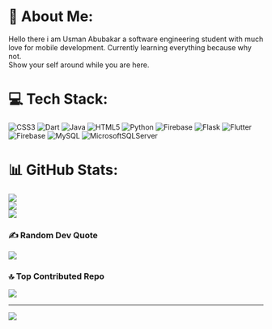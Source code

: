 # 💫 About Me:
Hello there i am Usman Abubakar a software engineering student with much love for mobile development. Currently learning everything because why not.<br>Show your self around while you are here.

 
# 💻 Tech Stack:
![CSS3](https://img.shields.io/badge/css3-%231572B6.svg?style=plastic&logo=css3&logoColor=white) ![Dart](https://img.shields.io/badge/dart-%230175C2.svg?style=plastic&logo=dart&logoColor=white) ![Java](https://img.shields.io/badge/java-%23ED8B00.svg?style=plastic&logo=openjdk&logoColor=white) ![HTML5](https://img.shields.io/badge/html5-%23E34F26.svg?style=plastic&logo=html5&logoColor=white) ![Python](https://img.shields.io/badge/python-3670A0?style=plastic&logo=python&logoColor=ffdd54) ![Firebase](https://img.shields.io/badge/firebase-%23039BE5.svg?style=plastic&logo=firebase) ![Flask](https://img.shields.io/badge/flask-%23000.svg?style=plastic&logo=flask&logoColor=white) ![Flutter](https://img.shields.io/badge/Flutter-%2302569B.svg?style=plastic&logo=Flutter&logoColor=white) ![Firebase](https://img.shields.io/badge/Firebase-039BE5?style=plastic&logo=Firebase&logoColor=white) ![MySQL](https://img.shields.io/badge/mysql-%2300000f.svg?style=plastic&logo=mysql&logoColor=white) ![MicrosoftSQLServer](https://img.shields.io/badge/Microsoft%20SQL%20Server-CC2927?style=plastic&logo=microsoft%20sql%20server&logoColor=white)
# 📊 GitHub Stats:
![](https://github-readme-stats.vercel.app/api?username=Usmandankama&theme=dark&hide_border=false&include_all_commits=true&count_private=true)<br/>
![](https://github-readme-streak-stats.herokuapp.com/?user=Usmandankama&theme=dark&hide_border=false)<br/>
![](https://github-readme-stats.vercel.app/api/top-langs/?username=Usmandankama&theme=dark&hide_border=false&include_all_commits=true&count_private=true&layout=compact)

### ✍️ Random Dev Quote
![](https://quotes-github-readme.vercel.app/api?type=horizontal&theme=tokyonight)

### 🔝 Top Contributed Repo
![](https://github-contributor-stats.vercel.app/api?username=Usmandankama&limit=5&theme=tokyonight&combine_all_yearly_contributions=true)

---
[![](https://visitcount.itsvg.in/api?id=Usmandankama&icon=0&color=4)](https://visitcount.itsvg.in)

<!-- Proudly created with GPRM ( https://gprm.itsvg.in ) -->
